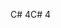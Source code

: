 <span data-ttu-id="aca28-101">C# 4</span><span class="sxs-lookup"><span data-stu-id="aca28-101">C# 4</span></span>
